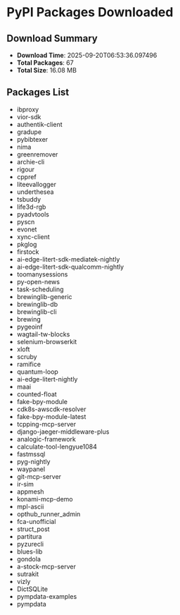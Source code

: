 # PyPI Packages Downloaded

## Download Summary
- **Download Time**: 2025-09-20T06:53:36.097496
- **Total Packages**: 67
- **Total Size**: 16.08 MB

## Packages List
- ibproxy
- vior-sdk
- authentik-client
- gradupe
- pybibtexer
- nima
- greenremover
- archie-cli
- rigour
- cppref
- liteevallogger
- underthesea
- tsbuddy
- life3d-rgb
- pyadvtools
- pyscn
- evonet
- xync-client
- pkglog
- firstock
- ai-edge-litert-sdk-mediatek-nightly
- ai-edge-litert-sdk-qualcomm-nightly
- toomanysessions
- py-open-news
- task-scheduling
- brewinglib-generic
- brewinglib-db
- brewinglib-cli
- brewing
- pygeoinf
- wagtail-tw-blocks
- selenium-browserkit
- xloft
- scruby
- ramifice
- quantum-loop
- ai-edge-litert-nightly
- maai
- counted-float
- fake-bpy-module
- cdk8s-awscdk-resolver
- fake-bpy-module-latest
- tcpping-mcp-server
- django-jaeger-middleware-plus
- analogic-framework
- calculate-tool-lengyue1084
- fastmssql
- pyg-nightly
- waypanel
- git-mcp-server
- ir-sim
- appmesh
- konami-mcp-demo
- mpl-ascii
- opthub_runner_admin
- fca-unofficial
- struct_post
- partitura
- pyzurecli
- blues-lib
- gondola
- a-stock-mcp-server
- sutrakit
- vizly
- DictSQLite
- pympdata-examples
- pympdata
